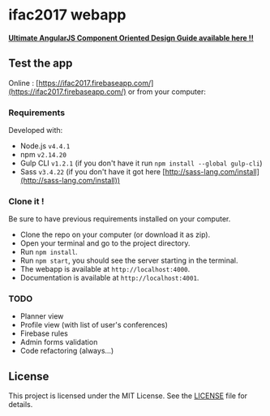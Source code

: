 # ifac2017 webapp

#### [Ultimate AngularJS Component Oriented Design Guide available here !!](http://gautierdelorme.com/2016/04/20/ultimate-angularjs-component-oriented-design-guide.html)


## Test the app
Online : [https://ifac2017.firebaseapp.com/](https://ifac2017.firebaseapp.com/) or from your computer:

### Requirements
Developed with:
- Node.js `v4.4.1`
- npm `v2.14.20`
- Gulp CLI `v1.2.1` (if you don't have it run `npm install --global gulp-cli`)
- Sass `v3.4.22` (if you don't have it got here [http://sass-lang.com/install](http://sass-lang.com/install))

### Clone it !
Be sure to have previous requirements installed on your computer.
- Clone the repo on your computer (or download it as zip).
- Open your terminal and go to the project directory.
- Run `npm install`.
- Run `npm start`, you should see the server starting in the terminal.
- The webapp is available at `http://localhost:4000`.
- Documentation is available at `http://localhost:4001`.

### TODO

- Planner view
- Profile view (with list of user's conferences)
- Firebase rules
- Admin forms validation
- Code refactoring (always...)

## License
This project is licensed under the MIT License. See the [LICENSE](LICENSE) file for details.
